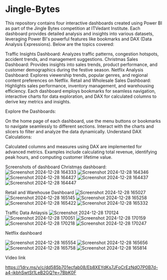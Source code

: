 # Jingle-Bytes
This repository contains four interactive dashboards created using Power BI as part of the Jingle Bytes competition at ITVedant Institute. Each dashboard provides detailed analysis and insights into various datasets, leveraging Power BI's powerful features like bookmarks and DAX (Data Analysis Expressions). Below are the topics covered:

Traffic Insights Dashboard: Analyzes traffic patterns, congestion hotspots, accident trends, and management suggestions.
Christmas Sales Dashboard: Provides insights into sales trends, product performance, and customer demographics during the festive season.
Netflix Analysis Dashboard: Explores viewership trends, popular genres, and regional content preferences on Netflix.
Retail and Wholesale Sales Dashboard: Highlights sales performance, inventory management, and warehousing efficiency.
Each dashboard employs bookmarks for seamless navigation, interactive charts for data exploration, and DAX for calculated columns to derive key metrics and insights.


Explore the Dashboards:

On the home page of each dashboard, use the menu buttons or bookmarks to navigate seamlessly to different sections.
Interact with the charts and slicers to filter and analyze the data dynamically.
Understand DAX Calculations:

Calculated columns and measures using DAX are implemented for advanced metrics.
Examples include calculating total revenue, identifying peak hours, and computing customer lifetime value.

Screenshots of dashboard
Christmas dashboard:
![Screenshot 2024-12-28 164333](https://github.com/user-attachments/assets/e61bf08a-f477-43f0-b63d-65edd8ab017b)
![Screenshot 2024-12-28 164346](https://github.com/user-attachments/assets/c71bfb8a-6698-44cc-b176-9194aa6e053f)
![Screenshot 2024-12-28 164427](https://github.com/user-attachments/assets/b9cce55d-9757-4eea-956e-c43594ee9aa0)
![Screenshot 2024-12-28 164437](https://github.com/user-attachments/assets/9dff8532-73fc-4b35-b53f-db4baaf526c2)
![Screenshot 2024-12-28 164447](https://github.com/user-attachments/assets/a30d1428-2f5e-4afa-9653-948a386cb83c)

Retail and Warehouse Dashboard
![Screenshot 2024-12-28 165027](https://github.com/user-attachments/assets/4927a143-df1a-4b10-8189-8e9df04d2748)
![Screenshot 2024-12-28 165145](https://github.com/user-attachments/assets/1ddd2c4f-bc48-45b2-97f1-9fb3f6fcb1c7)
![Screenshot 2024-12-28 165258](https://github.com/user-attachments/assets/e7750800-7ad9-444d-a5e7-cc030d6f37de)
![Screenshot 2024-12-28 165422](https://github.com/user-attachments/assets/ce966814-1dd6-45bb-9c38-51294204e329)
![Screenshot 2024-12-28 165332](https://github.com/user-attachments/assets/b33a4a81-7d5b-4c88-9b33-db2b5079269f)

Traffic Data Anlaysis
![Screenshot 2024-12-28 170124](https://github.com/user-attachments/assets/ad48a099-a235-455d-9621-7a7ff4f5f220)
![Screenshot 2024-12-28 170051](https://github.com/user-attachments/assets/fe7e90e9-edc6-4f93-bdbf-76258971786c)
![Screenshot 2024-12-28 170159](https://github.com/user-attachments/assets/c9a1a6b9-e264-4785-9e86-4163b3222b9d)
![Screenshot 2024-12-28 170218](https://github.com/user-attachments/assets/251ff367-f9a0-4bf3-a2f7-2ec2818751f3)
![Screenshot 2024-12-28 170247](https://github.com/user-attachments/assets/1705900a-d6c9-4f11-8477-34b9dee3dbc6)

Netflix dashboard

![Screenshot 2024-12-28 165554](https://github.com/user-attachments/assets/0e1ee285-eedf-45c9-afe6-e06e94bad293)
![Screenshot 2024-12-28 165656](https://github.com/user-attachments/assets/1294d009-c9af-4945-8a6a-9cb5e28fdb3c)
![Screenshot 2024-12-28 165758](https://github.com/user-attachments/assets/d8a5beac-4c06-46e0-8b15-f33cda66384d)
![Screenshot 2024-12-28 165814](https://github.com/user-attachments/assets/2d86095e-3093-4317-9252-433c2b351421)


Video link

https://1drv.ms/v/c/dd585b701ecfab08/Eb8XEYdKs7JFoCrEzNdO7P0B7d-a4-ikbhSwtSt1LeB2GQ?e=7BbK0F


